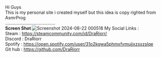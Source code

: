 Hi Guys </br>
This is my personal site i created myself but this idea is copy righted from AsmrProg <br>
........................................ <br> 
<b> <a> Screen Shot </a> </b> 
![Screenshot 2024-08-22 000518](https://github.com/user-attachments/assets/16c7772e-b1a8-4e60-84bb-93c0f998bae3)
My Social Links : <br> 
Steam : https://steamcommunity.com/id/DraRiorr/ <br> 
Discord : DraRiorr <br> 
Spotify : https://open.spotify.com/user/31o2kqwa5phmxfvmujjxzsxzslqe <br> 
Git hub : https://github.com/DraRiorr <br>
